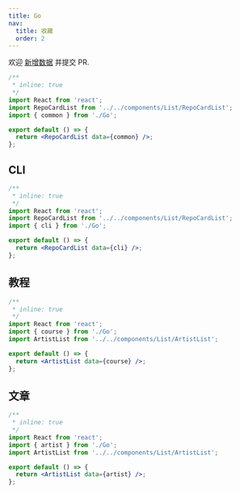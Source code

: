 ```yaml
---
title: Go
nav:
  title: 收藏
  order: 2
---
```


<Alert type="info">
  欢迎 <a href="https://github.com/youngjuning/youngjuning.github.io/edit/main/docs//awesome/go.js">新增数据</a> 并提交 PR.
</Alert>

```jsx
/**
 * inline: true
 */
import React from 'react';
import RepoCardList from '../../components/List/RepoCardList';
import { common } from './Go';

export default () => {
  return <RepoCardList data={common} />;
};
```

## CLI

```jsx
/**
 * inline: true
 */
import React from 'react';
import RepoCardList from '../../components/List/RepoCardList';
import { cli } from './Go';

export default () => {
  return <RepoCardList data={cli} />;
};
```

## 教程

```jsx
/**
 * inline: true
 */
import React from 'react';
import { course } from './Go';
import ArtistList from '../../components/List/ArtistList';

export default () => {
  return <ArtistList data={course} />;
};
```

## 文章

```jsx
/**
 * inline: true
 */
import React from 'react';
import { artist } from './Go';
import ArtistList from '../../components/List/ArtistList';

export default () => {
  return <ArtistList data={artist} />;
};
```

